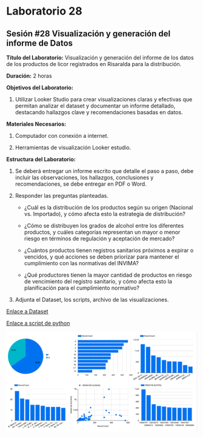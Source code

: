 # Laboratorio 28

## Sesión #28 Visualización y generación del informe de Datos

**Título del Laboratorio:** Visualización y generación del informe de los datos de los productos de licor registrados en Risaralda para la distribución.

**Duración:** 2 horas

**Objetivos del Laboratorio:**

1. Utilizar Looker Studio para crear visualizaciones claras y efectivas que permitan analizar el dataset y documentar un informe detallado, destacando hallazgos clave y recomendaciones basadas en datos.

**Materiales Necesarios:**

1. Computador con conexión a internet.
   
2. Herramientas de visualización Looker estudio.

**Estructura del Laboratorio:**

1. Se deberá entregar un informe escrito que detalle el paso a paso, debe incluir las observaciones, los hallazgos, conclusiones y recomendaciones, se debe entregar en PDF o Word.

2. Responder las preguntas planteadas.

   - ¿Cuál es la distribución de los productos según su origen (Nacional vs. Importado), y cómo afecta esto la estrategia de distribución?

   - ¿Cómo se distribuyen los grados de alcohol entre los diferentes productos, y cuáles categorías representan un mayor o menor riesgo en términos de regulación y aceptación de mercado?

   - ¿Cuántos productos tienen registros sanitarios próximos a expirar o vencidos, y qué acciones se deben priorizar para mantener el cumplimiento con las normativas del INVIMA?

   - ¿Qué productores tienen la mayor cantidad de productos en riesgo de vencimiento del registro sanitario, y cómo afecta esto la planificación para el cumplimiento normativo?

3. Adjunta el Dataset, los scripts, archivo de las visualizaciones.

[Enlace a Dataset](producto_licores_limpio.csv)

[Enlace a script de python](lab26.py)

![Captura de pantalla de Google Looker](lab28.png)
